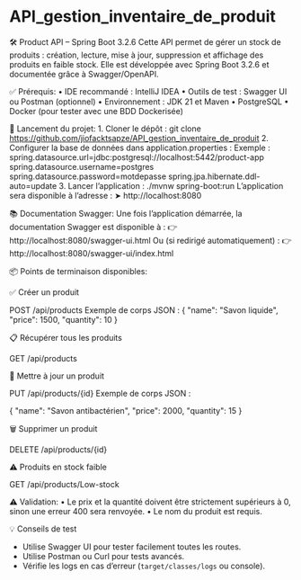 # API_gestion_inventaire_de_produit
🛠️ Product API – Spring Boot 3.2.6
Cette API permet de gérer un stock de produits : création, lecture, mise à jour, suppression et affichage des produits en faible stock. Elle est développée avec Spring Boot 3.2.6 et documentée grâce à Swagger/OpenAPI.


✅ Prérequis:
    • IDE recommandé : IntelliJ IDEA
    • Outils de test : Swagger UI ou Postman (optionnel)
    • Environnement : JDK 21 et Maven
    • PostgreSQL
    • Docker (pour tester avec une BDD Dockerisée)
      

🚀 Lancement du projet:
    1. Cloner le dépôt :
       git clone https://github.com/jiofacktsapze/API_gestion_inventaire_de_produit
    2. Configurer la base de données dans application.properties :
       Exemple :
       spring.datasource.url=jdbc:postgresql://localhost:5442/product-app
       spring.datasource.username=postgres
       spring.datasource.password=motdepasse
       spring.jpa.hibernate.ddl-auto=update
    3. Lancer l’application :
       ./mvnw spring-boot:run
       L’application sera disponible à l’adresse :
➤ http://localhost:8080

📚 Documentation Swagger:
Une fois l’application démarrée, la documentation Swagger est disponible à :
👉 http://localhost:8080/swagger-ui.html
Ou (si redirigé automatiquement) :
👉 http://localhost:8080/swagger-ui/index.html

📦 Points de terminaison disponibles:

✅ Créer un produit

POST /api/products
Exemple de corps JSON :
{
  "name": "Savon liquide",
  "price": 1500,
  "quantity": 10
}

📋 Récupérer tous les produits

GET /api/products

🔄 Mettre à jour un produit

PUT /api/products/{id}
Exemple de corps JSON :

{
  "name": "Savon antibactérien",
  "price": 2000,
  "quantity": 15
}

🗑️ Supprimer un produit

DELETE /api/products/{id}

⚠️ Produits en stock faible

GET /api/products/Low-stock

⚠️ Validation:
    • Le prix et la quantité doivent être strictement supérieurs à 0, sinon une erreur 400 sera renvoyée.
    • Le nom du produit est requis.

💡 Conseils de test

- Utilise Swagger UI pour tester facilement toutes les routes.
- Utilise Postman ou Curl pour tests avancés.
- Vérifie les logs en cas d’erreur (`target/classes/logs` ou console).
